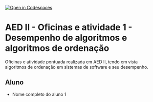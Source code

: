 [![Open in Codespaces](https://classroom.github.com/assets/launch-codespace-2972f46106e565e64193e422d61a12cf1da4916b45550586e14ef0a7c637dd04.svg)](https://classroom.github.com/open-in-codespaces?assignment_repo_id=18613432)
# AED II - Oficinas e atividade 1 - Desempenho de algoritmos e algoritmos de ordenação 
Oficinas e atividade pontuada realizada em AED II, tendo em vista algoritmos de ordenação em sistemas de software e seu desempenho.

## Aluno 

* Nome completo do aluno 1


